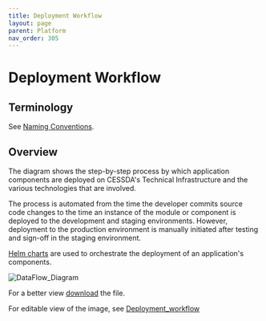 ```yaml
---
title: Deployment Workflow
layout: page
parent: Platform
nav_order: 305
---
```


# Deployment Workflow

## Terminology

See [Naming Conventions](NamingConventions.md).

## Overview

The diagram shows the step-by-step process by which application components are deployed on CESSDA's Technical Infrastructure and the various technologies that are involved.

The process is automated from the time the developer commits source code changes to the time an instance of the module or component is deployed to the development and staging environments. However, deployment to the production environment is manually initiated after testing and sign-off in the staging environment.

[Helm charts](DeployWithHelm.md) are used to orchestrate the deployment of an application's components.

![DataFlow_Diagram](images/DataFlow_Diagram.png)

For a better view [download](images/DataFlow_Diagram.png) the file.

For editable view of the image, see [Deployment_workflow](https://app.diagrams.net/#G1v2HZyK_hI4BqANju7SAgUy140cPqrsmV) 
